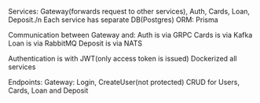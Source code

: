 Services: Gateway(forwards request to other services), Auth, Cards, Loan, Deposit./n
Each service has separate DB(Postgres)
ORM: Prisma


Communication between Gateway and:
Auth is via GRPC
Cards is via Kafka
Loan is via RabbitMQ
Deposit is via NATS

Authentication is with JWT(only access token is issued)
Dockerized all services

Endpoints:
Gateway: Login, CreateUser(not protected)
CRUD for Users, Cards, Loan and Deposit